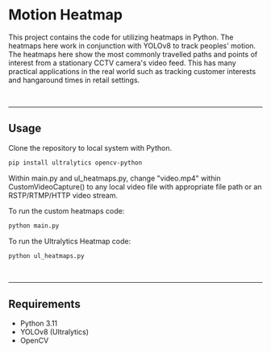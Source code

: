 # Motion Heatmap

This project contains the code for utilizing heatmaps in Python. The heatmaps here work in conjunction with YOLOv8 to track peoples' motion. The heatmaps here show the most commonly travelled paths and points of interest from a stationary CCTV camera's video feed. This has many practical applications in the real world such as tracking customer interests and hangaround times in retail settings.

<br/>

----------------------------------------

## Usage

Clone the repository to local system with Python.

```bash
pip install ultralytics opencv-python
```

Within main.py and ul_heatmaps.py, change "video.mp4" within CustomVideoCapture() to any local video file with appropriate file path or an RSTP/RTMP/HTTP video stream.

To run the custom heatmaps code:

```bash
python main.py
```

To run the Ultralytics Heatmap code:

```bash
python ul_heatmaps.py
```

<br/>

----------------------------------------

## Requirements

- Python 3.11
- YOLOv8 (Ultralytics)
- OpenCV

<br/>